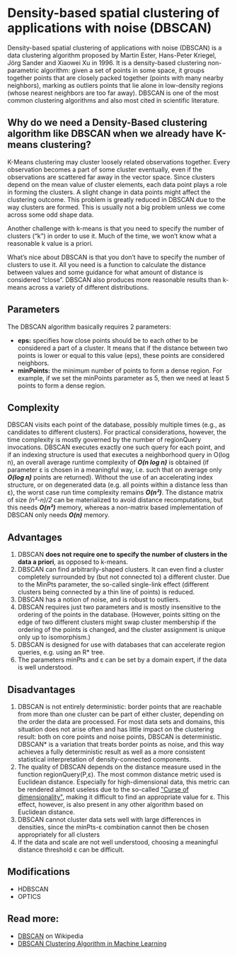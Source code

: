 # Density-based spatial clustering of applications with noise (DBSCAN)

Density-based spatial clustering of applications with noise (DBSCAN) is a data clustering algorithm proposed by Martin Ester, Hans-Peter Kriegel, Jörg Sander and Xiaowei Xu in 1996. It is a density-based clustering non-parametric algorithm: given a set of points in some space, it groups together points that are closely packed together (points with many nearby neighbors), marking as outliers points that lie alone in low-density regions (whose nearest neighbors are too far away). DBSCAN is one of the most common clustering algorithms and also most cited in scientific literature.

## Why do we need a Density-Based clustering algorithm like DBSCAN when we already have K-means clustering?

K-Means clustering may cluster loosely related observations together. Every observation becomes a part of some cluster eventually, even if the observations are scattered far away in the vector space. Since clusters depend on the mean value of cluster elements, each data point plays a role in forming the clusters. A slight change in data points might affect the clustering outcome. This problem is greatly reduced in DBSCAN due to the way clusters are formed. This is usually not a big problem unless we come across some odd shape data.

Another challenge with k-means is that you need to specify the number of clusters (“k”) in order to use it. Much of the time, we won’t know what a reasonable k value is a priori.

What’s nice about DBSCAN is that you don’t have to specify the number of clusters to use it. All you need is a function to calculate the distance between values and some guidance for what amount of distance is considered “close”. DBSCAN also produces more reasonable results than k-means across a variety of different distributions.

## Parameters

The DBSCAN algorithm basically requires 2 parameters:
- **eps:** specifies how close points should be to each other to be considered a part of a cluster. It means that if the distance between two points is lower or equal to this value (eps), these points are considered neighbors.
- **minPoints:** the minimum number of points to form a dense region. For example, if we set the minPoints parameter as 5, then we need at least 5 points to form a dense region.


## Complexity

DBSCAN visits each point of the database, possibly multiple times (e.g., as candidates to different clusters). For practical considerations, however, the time complexity is mostly governed by the number of regionQuery invocations. DBSCAN executes exactly one such query for each point, and if an indexing structure is used that executes a neighborhood query in O(log n), an overall average runtime complexity of _**O(n log n)**_ is obtained (if parameter ε is chosen in a meaningful way, i.e. such that on average only _**O(log n)**_ points are returned). Without the use of an accelerating index structure, or on degenerated data (e.g. all points within a distance less than ε), the worst case run time complexity remains _**O(n²)**_. The distance matrix of size _(n²-n)/2_ can be materialized to avoid distance recomputations, but this needs _**O(n²)**_ memory, whereas a non-matrix based implementation of DBSCAN only needs _**O(n)**_ memory.

## Advantages

1. DBSCAN **does not require one to specify the number of clusters in the data a priori**, as opposed to k-means.
2. DBSCAN can find arbitrarily-shaped clusters. It can even find a cluster completely surrounded by (but not connected to) a different cluster. Due to the MinPts parameter, the so-called single-link effect (different clusters being connected by a thin line of points) is reduced.
3. DBSCAN has a notion of noise, and is robust to outliers.
4. DBSCAN requires just two parameters and is mostly insensitive to the ordering of the points in the database. (However, points sitting on the edge of two different clusters might swap cluster membership if the ordering of the points is changed, and the cluster assignment is unique only up to isomorphism.)
5. DBSCAN is designed for use with databases that can accelerate region queries, e.g. using an R* tree.
6. The parameters minPts and ε can be set by a domain expert, if the data is well understood.

## Disadvantages

1. DBSCAN is not entirely deterministic: border points that are reachable from more than one cluster can be part of either cluster, depending on the order the data are processed. For most data sets and domains, this situation does not arise often and has little impact on the clustering result: both on core points and noise points, DBSCAN is deterministic. DBSCAN* is a variation that treats border points as noise, and this way achieves a fully deterministic result as well as a more consistent statistical interpretation of density-connected components.
2. The quality of DBSCAN depends on the distance measure used in the function regionQuery(P,ε). The most common distance metric used is Euclidean distance. Especially for high-dimensional data, this metric can be rendered almost useless due to the so-called ["Curse of dimensionality"](https://en.wikipedia.org/wiki/Curse_of_dimensionality#Distance_functions), making it difficult to find an appropriate value for ε. This effect, however, is also present in any other algorithm based on Euclidean distance.
3. DBSCAN cannot cluster data sets well with large differences in densities, since the minPts-ε combination cannot then be chosen appropriately for all clusters
4. If the data and scale are not well understood, choosing a meaningful distance threshold ε can be difficult.

## Modifications

- HDBSCAN
- OPTICS

## Read more:

- [DBSCAN](https://en.wikipedia.org/wiki/DBSCAN) on Wikipedia
- [DBSCAN Clustering Algorithm in Machine Learning](https://www.kdnuggets.com/2020/04/dbscan-clustering-algorithm-machine-learning.html)
